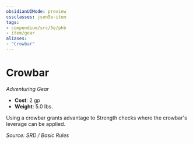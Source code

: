 ```yaml
---
obsidianUIMode: preview
cssclasses: json5e-item
tags:
- compendium/src/5e/phb
- item/gear
aliases: 
- "Crowbar"
---
```

# Crowbar
*Adventuring Gear*  

- **Cost**: 2 gp
- **Weight**: 5.0 lbs.

Using a crowbar grants advantage to Strength checks where the crowbar's leverage can be applied.

*Source: SRD / Basic Rules*